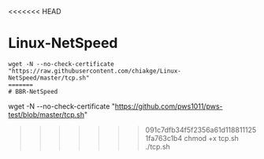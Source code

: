 <<<<<<< HEAD
# Linux-NetSpeed
```
wget -N --no-check-certificate "https://raw.githubusercontent.com/chiakge/Linux-NetSpeed/master/tcp.sh"
=======
# BBR-NetSpeed
```
wget -N --no-check-certificate "https://github.com/pws1011/pws-test/blob/master/tcp.sh"
>>>>>>> 091c7dfb34f5f2356a61d1188111251fa763c1b4
chmod +x tcp.sh
./tcp.sh
```
